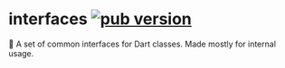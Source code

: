 # interfaces [![pub version][pub-version-img]][pub-version-url]

🧩 A set of common interfaces for Dart classes. Made mostly for internal usage.

<!--References-->
[pub-version-img]: https://img.shields.io/badge/pub-v0.0.2-0175c2?logo=dart
[pub-version-url]: https://pub.dev/packages/interfaces